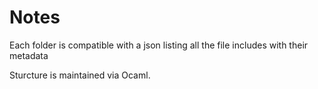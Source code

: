 # Notes

Each folder is compatible with a json listing all the file includes with their metadata 

Sturcture is maintained via Ocaml.
